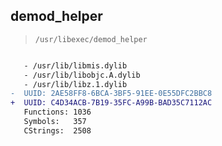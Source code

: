 ## demod_helper

> `/usr/libexec/demod_helper`

```diff

   - /usr/lib/libmis.dylib
   - /usr/lib/libobjc.A.dylib
   - /usr/lib/libz.1.dylib
-  UUID: 2AE58FF8-6BCA-3BF5-91EE-0E55DFC2BBC8
+  UUID: C4D34ACB-7B19-35FC-A99B-BAD35C7112AC
   Functions: 1036
   Symbols:   357
   CStrings:  2508

```
